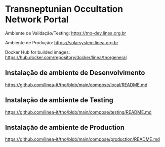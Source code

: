 # Transneptunian Occultation Network Portal

Ambiente de Validação/Testing: <https://tno-dev.linea.org.br>

Ambiente de Produção: <https://solarsystem.linea.org.br>

Docker Hub for builded images: <https://hub.docker.com/repository/docker/linea/tno/general>



## Instalação de ambiente de Desenvolvimento
<https://github.com/linea-it/tno/blob/main/compose/local/README.md>

## Instalação de ambiente de Testing
<https://github.com/linea-it/tno/blob/main/compose/testing/README.md>

## Instalação de ambiente de Production
<https://github.com/linea-it/tno/blob/main/compose/production/README.md>

